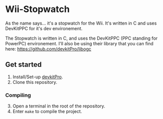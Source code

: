 # Wii-Stopwatch
As the name says... it's a stopwatch for the Wii. It's written in C and uses DevKitPPC for it's dev environement.

The Stopwatch is written in C, and uses the DevKitPPC (PPC standing for PowerPC) environement. I'll also be using their library that you can find here: https://github.com/devkitPro/libogc


## Get started
1. Install/Set-up [devkitPro](https://devkitpro.org/wiki/devkitPro_pacman#Customising_Existing_Pacman_Install).
2. Clone this repository.

### Compiling
3. Open a terminal in the root of the repository.
4. Enter `make` to compile the project.